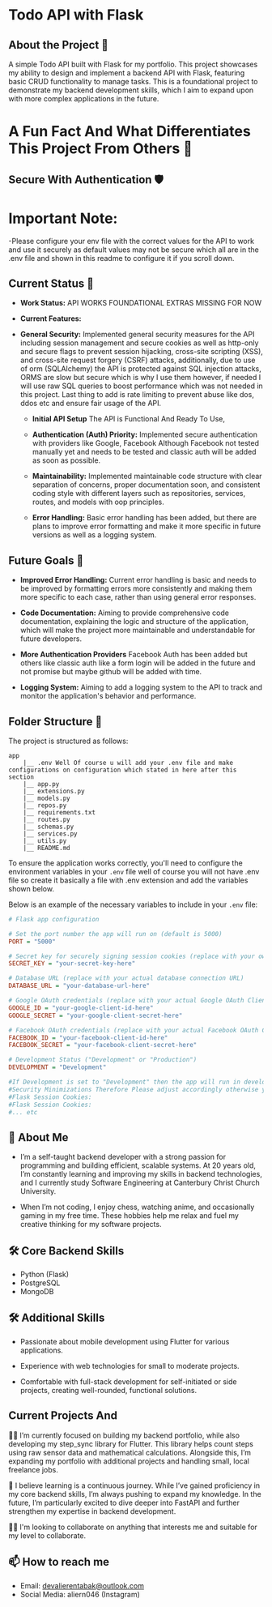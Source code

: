 # Todo API with Flask

## About the Project 📂
A simple Todo API built with Flask for my portfolio. This project showcases my ability to design and implement a backend API with Flask, 
featuring basic CRUD functionality to manage tasks. This is a foundational project to demonstrate my backend development skills, which I aim to expand upon with more complex applications in the future.

# A Fun Fact And What Differentiates This Project From Others 🤣
## Secure With Authentication 🛡️


# Important Note: 
-Please configure your env file with the correct values for the API to work and use it securely as default values may not be secure which all are in the .env file and shown in this readme to configure it if you scroll down.

## Current Status 🔄
- **Work Status:** API WORKS FOUNDATIONAL EXTRAS MISSING FOR NOW
- **Current Features:**
- **General Security:** Implemented general security measures for the API including session management and secure cookies as well as http-only and secure flags to prevent session hijacking, cross-site scripting (XSS), and cross-site request forgery (CSRF) attacks, additionally, due to use of orm (SQLAlchemy) the API is protected against SQL injection attacks, ORMS are slow but secure which is why I use them however, if needed I will use raw SQL queries to boost performance which was not needed in this project. Last thing to add is rate limiting to prevent abuse like dos, ddos etc and ensure fair usage of the API.



  - **Initial API Setup** The API is Functional And Ready To Use, 

  - **Authentication (Auth) Priority:** Implemented secure authentication with providers like Google, Facebook Although Facebook not tested manually yet and needs to be tested  and classic auth will be added as soon as possible.

  - **Maintainability:** Implemented maintainable code structure with clear separation of concerns, proper documentation soon, and consistent coding style with different layers such as repositories, services, routes, and models with oop principles.

  - **Error Handling:** Basic error handling has been added, but there are plans to improve error formatting and make it more specific in future versions as well as a logging system.


## Future Goals 🔮
- **Improved Error Handling:** Current error handling is basic and needs to be improved by formatting errors more consistently and making them more specific to each case, rather than using general error responses.
- **Code Documentation:** Aiming to provide comprehensive code documentation, explaining the logic and structure of the application, which will make the project more maintainable and understandable for future developers.

- **More Authentication Providers** Facebook Auth has been added but others like classic auth like a form login will be added in the future and not promise but maybe github will be added with time.

- **Logging System:** Aiming to add a logging system to the API to track and monitor the application's behavior and performance.

## Folder Structure 📁

The project is structured as follows:

```
app
    |__ .env Well Of course u will add your .env file and make configurations on configuration which stated in here after this section
    |__ app.py
    |__ extensions.py
    |__ models.py
    |__ repos.py
    |__ requirements.txt
    |__ routes.py
    |__ schemas.py
    |__ services.py
    |__ utils.py
    |__ README.md
```    

To ensure the application works correctly, you'll need to configure the environment variables in your `.env` file well of course you will not have .env file so create it basically a file with .env extension and add the variables shown below. 

Below is an example of the necessary variables to include in your `.env` file:

```ini
# Flask app configuration

# Set the port number the app will run on (default is 5000)
PORT = "5000"

# Secret key for securely signing session cookies (replace with your own secret key)
SECRET_KEY = "your-secret-key-here"

# Database URL (replace with your actual database connection URL)
DATABASE_URL = "your-database-url-here"

# Google OAuth credentials (replace with your actual Google OAuth Client ID and Secret)
GOOGLE_ID = "your-google-client-id-here"
GOOGLE_SECRET = "your-google-client-secret-here"

# Facebook OAuth credentials (replace with your actual Facebook OAuth Client ID and Secret)
FACEBOOK_ID = "your-facebook-client-id-here"
FACEBOOK_SECRET = "your-facebook-client-secret-here"

# Development Status ("Development" or "Production")
DEVELOPMENT = "Development"

#If Development is set to "Development" then the app will run in development mode
#Security Minimizations Therefore Please adjust accordingly otherwise you are very vulnerable:
#Flask Session Cookies:
#Flask Session Cookies:
#... etc
```

## 🚀 About Me
 * I’m a self-taught backend developer with a strong passion for programming and building efficient, scalable systems. At 20 years old, I’m constantly learning and improving my skills in backend technologies, and I currently study Software Engineering  at Canterbury Christ Church University.

* When I’m not coding, I enjoy chess, watching anime, and occasionally gaming in my free time. These hobbies help me relax and fuel my creative thinking for my software projects.



## 🛠 Core Backend Skills
* Python (Flask)
* PostgreSQL
* MongoDB
## 🛠 Additional Skills

* Passionate about mobile development using Flutter for various applications.

* Experience with web technologies for small to moderate projects.

* Comfortable with full-stack development for self-initiated or side projects, creating well-rounded, functional solutions.


## Current Projects And 
👩‍💻 I’m currently focused on building my backend portfolio, while also developing my step_sync library for Flutter. This library helps count steps using raw sensor data and mathematical calculations. Alongside this, I’m expanding my portfolio with additional projects and handling small, local freelance jobs.

🧠 I believe learning is a continuous journey. While I’ve gained proficiency in my core backend skills, I’m always pushing to expand my knowledge. In the future, I’m particularly excited to dive deeper into FastAPI and further strengthen my expertise in backend development.  

👯‍♀️ I'm looking to collaborate on anything that interests me and suitable for my level to collaborate. 

## 📫 How to reach me
* Email: devalierentabak@outlook.com
* Social Media: aliern046 (Instagram)
